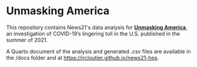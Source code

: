 # Unmasking America

This repository contains News21's data analysis for **[Unmasking America](https://unmaskingamerica.news21.com/)**, an investigation of COVID-19’s lingering toll in the U.S. published in the summer of 2021.

A Quarto document of the analysis and generated .csv files are available in the /docs folder and at https://jrcloutier.github.io/news21-hps. 
